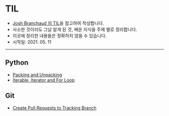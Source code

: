 # TIL
- [Josh Branchaud 의 TIL](https://github.com/jbranchaud/til)을 참고하여 작성합니다.
- 사소한 것이라도 그날 알게 된 것, 배운 지식을 주제 별로 정리합니다.
- 이곳에 정리한 내용들은 정확하지 않을 수 있습니다.
- 시작일: 2021. 05. 11
---
## Python
- [Packing and Unpacking](https://github.com/HyunlangBan/TIL/blob/main/python/packing_unpacking.md)
- [Iterable, Iterator and For Loop](https://github.com/HyunlangBan/TIL/blob/main/python/iterables_iterator_for_loop.md)
## Git
- [Create Pull Requests to Tracking Branch](https://github.com/HyunlangBan/TIL/blob/main/git/create-pull-request-to-tracking-branch.md)
